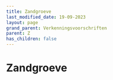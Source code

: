 ```yaml
---
title: Zandgroeve
last_modified_date: 19-09-2023
layout: page
grand_parent: Verkenningsvoorschriften
parent: Z
has_children: false
---
```


Zandgroeve
==========

